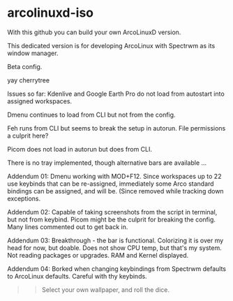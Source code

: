 # arcolinuxd-iso

With this github you can build your own ArcoLinuxD version.

This dedicated version is for developing ArcoLinux with Spectrwm as its window manager.

Beta config.

yay cherrytree

Issues so far: Kdenlive and Google Earth Pro do not load from autostart into assigned workspaces.

Dmenu continues to load from CLI but not from the config.

Feh runs from CLI but seems to break the setup in autorun. File permissions a culprit here?

Picom does not load in autorun but does from CLI.

There is no tray implemented, though alternative bars are available ...

Addendum 01: Dmenu working with MOD+F12. Since workspaces up to 22 use keybinds that can be re-assigned, immediately some Arco standard bindings can be assigned, and will be. (Since removed while tracking down exceptions.

Addendum 02: Capable of taking screenshots from the script in terminal, but not from keybind. Picom might be the culprit for breaking the config. Many lines commented out to get back in.

Addendum 03: Breakthrough - the bar is functional. Colorizing it is over my head for now, but doable. Does not show CPU temp, but that's my system. Not reading packages or upgrades. RAM and Kernel displayed.

Addendum 04: Borked when changing keybindings from Spectrwm defaults to ArcoLinux defaults. Careful with thy keybinds.

>> Select your own wallpaper, and roll the dice.
